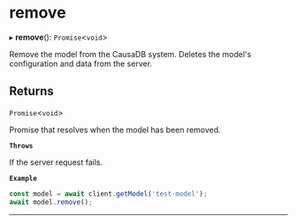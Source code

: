# remove


▸ **remove**(): `Promise`\<`void`\>

Remove the model from the CausaDB system.
Deletes the model's configuration and data from the server.

## Returns

`Promise`\<`void`\>

Promise that resolves when the model has been removed.

**`Throws`**

If the server request fails.

**`Example`**

```typescript
const model = await client.getModel('test-model');
await model.remove();
```

___
